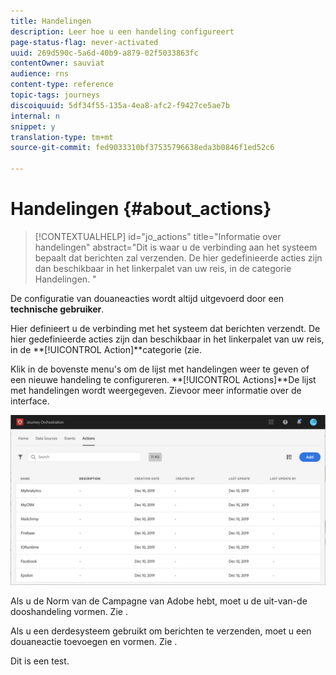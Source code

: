 ```yaml
---
title: Handelingen
description: Leer hoe u een handeling configureert
page-status-flag: never-activated
uuid: 269d590c-5a6d-40b9-a879-02f5033863fc
contentOwner: sauviat
audience: rns
content-type: reference
topic-tags: journeys
discoiquuid: 5df34f55-135a-4ea8-afc2-f9427ce5ae7b
internal: n
snippet: y
translation-type: tm+mt
source-git-commit: fed9033310bf37535796638eda3b0846f1ed52c6

---
```



# Handelingen {#about_actions}

>[!CONTEXTUALHELP]
>id=&quot;jo_actions&quot;
>title=&quot;Informatie over handelingen&quot;
>abstract=&quot;Dit is waar u de verbinding aan het systeem bepaalt dat berichten zal verzenden. De hier gedefinieerde acties zijn dan beschikbaar in het linkerpalet van uw reis, in de categorie Handelingen. &quot;

De configuratie van douaneacties wordt altijd uitgevoerd door een **technische gebruiker**.

Hier definieert u de verbinding met het systeem dat berichten verzendt. De hier gedefinieerde acties zijn dan beschikbaar in het linkerpalet van uw reis, in de **[!UICONTROL Action]**categorie (zie[](../building-journeys/about-action-activities.md).

Klik in de bovenste menu&#39;s om de lijst met handelingen weer te geven of een nieuwe handeling te configureren. **[!UICONTROL Actions]**De lijst met handelingen wordt weergegeven. Zie[](../about/user-interface.md)voor meer informatie over de interface.

![](../assets/custom1.png)

Als u de Norm van de Campagne van Adobe hebt, moet u de uit-van-de dooshandeling vormen. Zie [](../action/working-with-adobe-campaign.md).

Als u een derdesysteem gebruikt om berichten te verzenden, moet u een douaneactie toevoegen en vormen. Zie [](../action/about-custom-action-configuration.md).

Dit is een test.
